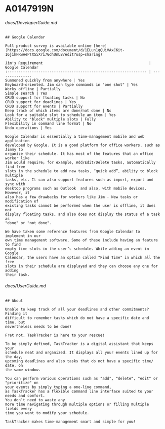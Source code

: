 # A0147919N

###### docs/DeveloperGuide.md

    ## Google Calendar
    
    Full product survey is available online [here](https://docs.google.com/document/d/1ELun1gQUiVAxC6it-16jikFRwAePTXS5Xri7GdhUnL8/edit?usp=sharing)
    
    Jim's Requirement                                                | Google Calendar
    :--------------------------------------------------------------- | ---------------
    Summoned quickly from anywhere | Yes
    Keyboard-oriented. Jim can type commands in "one shot" | Yes
    Works offline | Partially
    Simple search | Yes
    CRUD support for floating tasks | No
    CRUD support for deadlines | Yes
    CRUD support for events | Partially
    Keep track of which items are done/not done | No
    Look for a suitable slot to schedule an item | Yes
    Ability to "block" multiple slots | Fully
    Flexibility in command line format | No
    Undo operations | Yes
    
    Google Calendar is essentially a time-management mobile and web application
    developed by Google. It is a good platform for office workers, such as Jimmy to
    organize their schedule. It has most of the features that an office worker like
    Jim would require; for example, Add/Edit/Delete tasks, automatically find free
    slots in the schedule to add new tasks, “quick add”, ability to block multiple
    tasks, etc. It can also support features such as import, export and sync with
    desktop programs such as Outlook  and also, with mobile devices. However, it
    also has a few drawbacks for workers like Jim - New tasks or modification of
    existing tasks cannot be performed when the user is offline, it does not
    display floating tasks, and also does not display the status of a task as
    "done" or "not done".
    
    We have taken some reference features from Google Calendar to implement in our
    own time management software. Some of these include having an feature to find
    empty time slots in the user’s schedule. While adding an event in Google
    Calendar, the users have an option called "Find Time" in which all the free
    slots in their schedule are displayed and they can choose any one for adding
    their task.
###### docs/UserGuide.md

    ## About
    
    Unable to keep track of all your deadlines and other commitments?  Finding it
    difficult to remember tasks which do not have a specific date and time, but
    nevertheless needs to be done?
    
    Fret not, TaskTracker is here to your rescue!
    
    To be simply defined, TaskTracker is a digital assistant that keeps your
    schedule neat and organized. It displays all your events lined up for the day,
    upcoming deadlines and also tasks that do not have a specific time/ date, on
    the same window.
    
    You can perform various operations such as "add", "delete", "edit" or "prioritize" on
    your events by simply typing a one-line command,
    as TaskTracker has a flexible command line interface suited to your needs and comfort.
    You don’t need to waste any
    more time navigating through multiple options or filling multiple fields every
    time you want to modify your schedule.
    
    TaskTracker makes time-management smart and simple for you!
